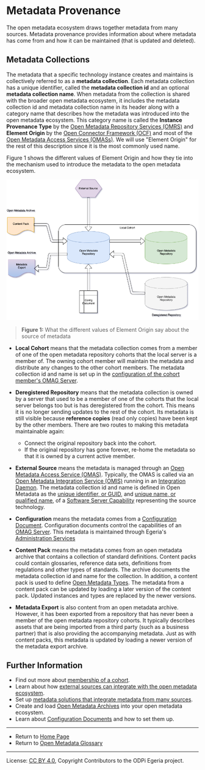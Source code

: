 <!-- SPDX-License-Identifier: CC-BY-4.0 -->
<!-- Copyright Contributors to the ODPi Egeria project 2020. -->

# Metadata Provenance

The open metadata ecosystem draws together metadata from many sources.
Metadata provenance provides information about where metadata has come from
and how it can be maintained (that is updated and deleted).

## Metadata Collections

The metadata that a specific technology instance creates and maintains is collectively
referred to as a **metadata collection**.  Each metadata collection has a unique
identifier, called the **metadata collection id** and an optional **metadata collection name**.
When metadata from the collection is shared with the broader open metadata ecosystem,
it includes the metadata collection id and metadata collection name in its header along with
a category name that describes how the metadata was introduced into the open metadata ecosystem.
This category name is called the **Instance Provenance Type** by the
[Open Metadata Repository Services (OMRS)](../../../open-metadata-implementation/repository-services)
and **Element Origin** by the 
[Open Connector Framework (OCF)](../../../open-metadata-implementation/frameworks/open-connector-framework)
and most of the [Open Metadata Access Services (OMASs)](../../../open-metadata-implementation/access-services).
We will use "Element Origin" for the rest of this description since it is the most commonly used name.

Figure 1 shows the different values of Element Origin and how they tie into the mechanism used to
introduce the metadata to the open metadata ecosystem.

![Figure 1](metadata-provenance-diagram.png)
> **Figure 1:** What the different values of Element Origin say about the source of metadata

* **Local Cohort** means that the metadata collection comes from a member of one of the
  open metadata repository cohorts that the local server is a member of.  The owning
  cohort member will maintain the metadata and distribute any changes to the other cohort members.
  The metadata collection id and name is set up in the 
  [configuration of the cohort member's OMAG Server](../../../open-metadata-implementation/admin-services/docs/user/configuring-the-local-repository.md).
  
* **Deregistered Repository** means that the metadata collection is owned by a server that used to
  be a member of one of the cohorts that the local server belongs too but is has deregistered from the
  cohort.  This means it is no longer sending updates to the rest of the cohort.  Its metadata is
  still visible because **reference copies** (read only copies) have been kept by the other members.
  There are two routes to making this metadata maintainable again:
     * Connect the original repository back into the cohort.
     * If the original repository has gone forever, re-home the metadata so that it is owned by
       a current active member.
       
* **External Source** means the metadata is managed through an
  [Open Metadata Access Service (OMAS)](../../../open-metadata-implementation/access-services). 
  Typically, the OMAS is called via an 
  [Open Metadata Integration Service (OMIS)](../../../open-metadata-implementation/integration-services) running in an
  [Integration Daemon](../../../open-metadata-implementation/admin-services/docs/concepts/integration-daemon.md).
  The metadata collection id and name is defined in Open Metadata as the
  [unique identifier, or GUID,](../basic-concepts/guid.md) and 
  [unique name, or qualified name,](../../../open-metadata-implementation/access-services/docs/concepts/referenceable.md)
  of a
  [Software Server Capability](../../../open-metadata-implementation/access-services/docs/concepts/server-capabilities)
  representing the source technology.
  
* **Configuration** means the metadata comes from a [Configuration Document](../../../open-metadata-implementation/admin-services/docs/concepts/configuration-document.md). 
  Configuration documents control the capabilities of an [OMAG Server](../../../open-metadata-implementation/admin-services/docs/concepts/omag-server.md).
  This metadata is maintained through Egeria's [Administration Services](../../../open-metadata-implementation/admin-services/docs/user)
  
* **Content Pack** means the metadata comes from an open metadata archive that contains a collection of standard
  definitions.  Content packs could contain glossaries, reference data sets, definitions from regulations and
  other types of standards. The archive documents the metadata collection id and name for the collection.
  In addition, a content pack is used to define [Open Metadata Types](../open-metadata-types).
  The metadata from a content pack can be updated by loading a later version of the content pack.
  Updated instances and types are replaced by the newer versions.
  
* **Metadata Export** is also content from an open metadata archive.  However, it has been exported from a
  repository that has never been a member of the open metadata repository cohorts.  It typically describes
  assets that are being imported from a third party (such as a business partner) that is also providing the
  accompanying metadata. 
  Just as with content packs, this metadata is updated by loading a newer version of the metadata export archive.
  
## Further Information

* Find out more about [membership of a cohort](../../../open-metadata-implementation/admin-services/docs/concepts/cohort-member.md).
* Learn about how [external sources can integrate with the open metadata ecosystem](../../../open-metadata-implementation/admin-services/docs/concepts/integration-daemon.md).
* Set up [metadata solutions that integrate metadata from many sources](../solutions).
* Create and load [Open Metadata Archives](../../../open-metadata-resources/open-metadata-archives) into your open metadata ecosystem.
* Learn about [Configuration Documents](../../../open-metadata-implementation/admin-services/docs/concepts/configuration-document.md)
  and how to set them up.

----
* Return to [Home Page](../../../index.md)
* Return to [Open Metadata Glossary](../open-metadata-glossary.md)

----
License: [CC BY 4.0](https://creativecommons.org/licenses/by/4.0/),
Copyright Contributors to the ODPi Egeria project.
